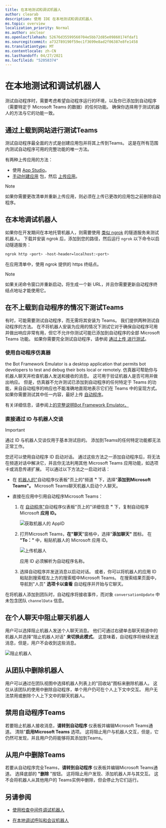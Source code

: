 ```yaml
---
title: 在本地测试和调试机器人
author: clearab
description: 使用 IDE 在本地测试和调试机器人
ms.topic: overview
localization_priority: Normal
ms.author: anclear
ms.openlocfilehash: 52676d35599560704e5bb72d85e09860174fdaf1
ms.sourcegitcommit: a732789190f59ec1f3699e8ad2f06387e8fe1458
ms.translationtype: MT
ms.contentlocale: zh-CN
ms.lasthandoff: 04/27/2021
ms.locfileid: "52058374"
---
```

# <a name="test-and-debug-your-bot-locally"></a>在本地测试和调试机器人

测试自动程序时，需要考虑希望自动程序运行的环境，以及你已添加到自动程序（需要特定于 Microsoft Teams 的数据）的任何功能。 确保你选择用于测试机器人的方法与它的功能一致。

## <a name="test-by-uploading-to-teams"></a>通过上载到网站进行测试Teams

测试自动程序最全面的方式是创建应用包并将其上传到Teams。 这是在所有范围内测试自动程序可用的完整功能的唯一方法。

有两种上传应用的方法：
* 使用 [App Studio](~/concepts/build-and-test/app-studio-overview.md)。
* [手动创建应用](~/concepts/build-and-test/apps-package.md) 包，然后 [上传应用](~/concepts/deploy-and-publish/apps-upload.md)。

> [!NOTE]
> 如果你需要更改清单并重新上传应用，则必须在上传已更改的应用包之前删除[](#delete-a-bot-from-teams)自动程序。

## <a name="debug-your-bot-locally"></a>在本地调试机器人

如果你在开发期间在本地托管机器人，则需要使用 [类似 ngrok](https://ngrok.com/) 的隧道服务来测试机器人。 下载并安装 ngrok 后，添加到您的路径，然后运行 `ngrok` 以下命令以启动隧道服务：

```bash
ngrok http <port> -host-header=localhost:<port>
```

在应用清单中，使用 ngrok 提供的 https 终结点。 

> [!NOTE]
> 如果关闭命令窗口并重新启动，将生成一个新 URL，并且你需要更新自动程序终结点地址才能使用它。

## <a name="test-your-bot-without-uploading-to-teams"></a>在不上载到自动程序的情况下测试Teams

有时，可能需要测试自动程序，而无需将其安装为 Teams。 我们提供两种测试自动程序的方法。 在不将机器人安装为应用的情况下测试它对于确保自动程序可用并做出响应非常有用，但它不允许你测试可能已添加到自动程序的全部 Microsoft Teams 功能。 如果你需要完全测试自动程序，请参阅 [通过上传 进行测试](#test-by-uploading-to-teams)。

### <a name="use-the-bot-emulator"></a>使用自动程序仿真器

the Bot Framework Emulator is a desktop application that permits bot developers to test and debug their bots local or remotely. 仿真器可帮助你与机器人聊天并检查机器人发送和接收的消息。 这可用于验证机器人是否可用并做出响应。 但是，仿真器不允许测试已添加到自动程序的任何特定于 Teams 的功能，来自自动程序的响应也不能准确地直观地表示它们在 Teams 中的呈现方式。 如果你需要测试其中任一内容，最好上传 [自动程序](#test-by-uploading-to-teams)。

有关详细信息，请参阅上[的完整说明Bot Framework Emulator。](/azure/bot-service/bot-service-debug-emulator?view=azure-bot-service-4.0&preserve-view=true)

### <a name="talk-to-your-bot-directly-by-id"></a>直接通过 ID 与机器人交谈

> [!Important]
> 通过 ID 与机器人交谈仅用于基本测试目的。 添加到Teams的任何特定功能都无法正常工作。

您还可以使用自动程序 ID 启动对话。 通过这些方法之一添加自动程序后，将无法在频道对话中解决它，并且你无法利用其他 Microsoft Teams 应用功能，如选项卡或消息传递扩展。 可以通过以下方法之一启动对话：

* 在 [机器人的"](https://dev.botframework.com/bots)自动程序仪表板"页上的"频道 **"** 下，选择"**添加到Microsoft Teams"。** Microsoft Teams聊天机器人启动个人聊天。

* 直接在应用中引用自动程序Microsoft Teams：
   1. 在 [自动程序"](https://dev.botframework.com/bots)自动程序仪表板"页上的"详细信息 **"** 下，复制自动程序 Microsoft **应用 ID。**
  
      ![获取机器人的 AppID](~/assets/images/bots_appid_botframework.png)
  
   2. 打开Microsoft Teams，**在"聊天**"窗格中，选择"**添加聊天"** 图标。 在 **"To："** 中，粘贴机器人的 Microsoft 应用 ID。
  
      ![上传机器人](~/assets/images/bots_uploading.png)

      应用 ID 必须解析为自动程序名称。

   3. 选择自动程序并发送消息以启动对话。
      或者，你可以将机器人的应用 ID 粘贴到搜索框左上方的搜索框中Microsoft Teams。 在搜索结果页面中，导航到"人员" **选项卡以查看** 自动程序并开始与它聊天。

在将机器人添加到团队时，自动程序将接收事件，而对象 `conversationUpdate` 中未包含团队 `channelData` 信息。

## <a name="block-a-bot-in-personal-chat"></a>在个人聊天中阻止聊天机器人

用户可以选择阻止机器人发送个人聊天消息。 他们可通过右键单击聊天频道中的机器人并选择"阻止机器人对话" **来切换此模式**。 这意味着，自动程序将继续发送消息，但是，用户不会收到这些消息。

![阻止机器人](~/assets/images/bots/botdisable.png)

## <a name="remove-a-bot-from-a-team"></a>从团队中删除机器人

用户可以通过在团队视图中选择机器人列表上的"回收站"图标来删除机器人。 这仅从该团队的使用中删除自动程序，单个用户仍可在个人上下文中交互。 用户无法禁用或删除个人上下文中的聊天机器人。

## <a name="disable-a-bot-in-teams"></a>禁用自动程序Teams

若要阻止机器人接收消息，**请转到自动程序** 仪表板并编辑Microsoft Teams通道。 清除"**启用Microsoft Teams** 选项。 这将阻止用户与机器人交互，但是，它仍然可发现，并且用户仍将能够将其添加到Teams。

## <a name="delete-a-bot-from-teams"></a>从用户中删除Teams

若要从自动程序完全Teams，**请转到自动程序** 仪表板并编辑Microsoft Teams通道。 选择底部的 **"删除** "按钮。 这将阻止用户发现、添加机器人并与其交互。 这不会将机器人从其他用户的 Teams实例中删除，但会停止为它们运行。

## <a name="see-also"></a>另请参阅

- [使用检查中间件调试机器人](/azure/bot-service/bot-service-debug-inspection-middleware)

- [在本地调试呼叫和会议机器人](~/bots/calls-and-meetings/debugging-local-testing-calling-meeting-bots.md)
